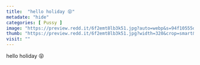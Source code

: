 ```yaml
---
title:  "hello holiday 😝"
metadate: "hide"
categories: [ Pussy ]
image: "https://preview.redd.it/6f2emt8lb3k51.jpg?auto=webp&s=94f10555d85ed679978bb6e8967d9c21a5018307"
thumb: "https://preview.redd.it/6f2emt8lb3k51.jpg?width=320&crop=smart&auto=webp&s=9db80b8f08017ad73946113488e4d21a42423ed8"
visit: ""
---
```

hello holiday 😝
